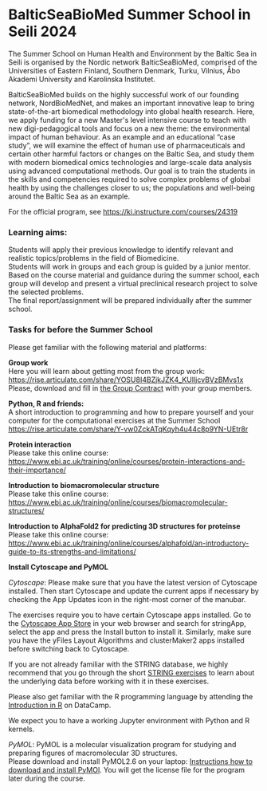 # BalticSeaBioMed Summer School in Seili 2024

The Summer School on Human Health and Environment by the Baltic Sea in Seili is organised by the Nordic network BalticSeaBioMed, comprised of the Universities of Eastern Finland, Southern Denmark, Turku, Vilnius, Åbo Akademi University and Karolinska Institutet.

BalticSeaBioMed builds on the highly successful work of our founding network, NordBioMedNet, and makes an important innovative leap to bring state-of-the-art biomedical methodology into global health research. Here, we apply funding for a new Master's level intensive course to teach with new digi-pedagogical tools and focus on a new theme: the environmental impact of human behaviour. As an example and an educational “case study”, we will examine the effect of human use of pharmaceuticals and certain other harmful factors or changes on the Baltic Sea, and study them with modern biomedical omics technologies and large-scale data analysis using advanced computational methods. Our goal is to train the students in the skills and competencies required to solve complex problems of global health by using the challenges closer to us; the populations and well-being around the Baltic Sea as an example.

For the official program, see https://ki.instructure.com/courses/24319

### Learning aims:  
Students will apply their previous knowledge to identify relevant and realistic topics/problems in the field of Biomedicine.  
Students will work in groups and each group is guided by a junior mentor.  
Based on the course material and guidance during the summer school, each group will develop and present a virtual preclinical research project to solve the selected problems.  
The final report/assignment will be prepared individually after the summer school.  

### Tasks for before the Summer School

Please get familiar with the following material and platforms:

**Group work**<br/>
Here you will learn about getting most from the group work: https://rise.articulate.com/share/YOSU8I4BZjkJZK4_KUlIjcvBVzBMvs1x<br>
Please, download and fill in [the Group Contract](https://docs.google.com/document/d/1FGXvsIj3rQHaUlSEHfysecQqVYXKVVat/edit?usp=drive_link&ouid=108198762102362181813&rtpof=true&sd=true) with your group members.  

**Python, R and friends:**<br>
A short introduction to programming and how to prepare yourself and
your computer for the computational exercises at the Summer School https://rise.articulate.com/share/Y-vw0ZckATqKqyh4u44c8p9YN-UEtr8r

**Protein interaction**<br>
Please take this online course: https://www.ebi.ac.uk/training/online/courses/protein-interactions-and-their-importance/

**Introduction to biomacromolecular structure**<br>
Please take this online course: https://www.ebi.ac.uk/training/online/courses/biomacromolecular-structures/

**Introduction to AlphaFold2 for predicting 3D structures for proteinse**<br>
Please take this online course: https://www.ebi.ac.uk/training/online/courses/alphafold/an-introductory-guide-to-its-strengths-and-limitations/

**Install Cytoscape and PyMOL** 

_Cytoscape_:
Please make sure that you have the latest version of Cytoscape installed. Then start Cytoscape and update the current apps if necessary by checking the App Updates icon in the right-most corner of the manubar.

The exercises require you to have certain Cytoscape apps installed. Go to the [Cytoscape App Store](https://apps.cytoscape.org/) in your web browser and search for stringApp, select the app and press the Install button to install it. Similarly, make sure you have the yFiles Layout Algorithms and clusterMaker2 apps installed before switching back to Cytoscape.

If you are not already familiar with the STRING database, we highly recommend that you go through the short [STRING exercises](https://jensenlab.org/training/string/) to learn about the underlying data before working with it in these exercises.

Please also get familiar with the R programming language by attending the [Introduction in R](https://learn.datacamp.com/courses/free-introduction-to-r) on DataCamp.

We expect you to have a working Jupyter environment with Python and R kernels.

_PyMOL_: 
PyMOL is a molecular visualization program for studying and preparing figures of macromolecular 3D structures. <br>
Please download and install PyMOL2.6 on your laptop: [Instructions how to download and install PyMOl](https://drive.google.com/file/d/1dstgCJWxNRLcxs6P9uty7EDVVYL9a6M_/view?usp=drive_link). You will get the license file for the program later during the course.

